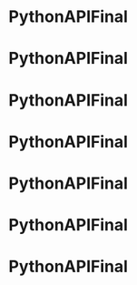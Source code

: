 # PythonAPIFinal
# PythonAPIFinal
# PythonAPIFinal
# PythonAPIFinal
# PythonAPIFinal
# PythonAPIFinal
# PythonAPIFinal
